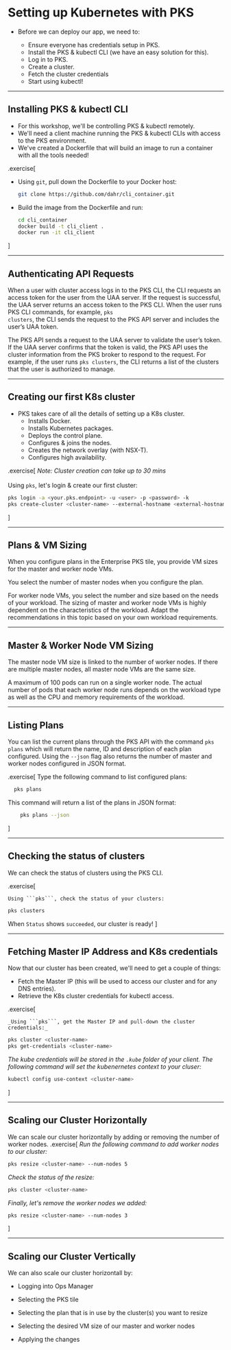 # Setting up Kubernetes with PKS

- Before we can deploy our app, we need to:

    - Ensure everyone has credentials setup in PKS.
    - Install the PKS & kubectl CLI (we have an easy solution for this).
    - Log in to PKS.
    - Create a cluster.
    - Fetch the cluster credentials
    - Start using kubectl!

---

<!-- ##VERSION## -->
## Installing PKS & kubectl CLI

- For this workshop, we'll be controlling PKS & kubectl remotely.
- We'll need a client machine running the PKS & kubectl CLIs with access to the PKS environment.
- We've created a Dockerfile that will build an image to run a container with all the tools needed!

.exercise[

- Using ```git```, pull down the Dockerfile to your Docker host:
  ```bash
  git clone https://github.com/dahr/cli_container.git
  ```

- Build the image from the Dockerfile and run:
  ```bash
  cd cli_container
  docker build -t cli_client .
  docker run -it cli_client
  ```
]

---

## Authenticating API Requests

When a user with cluster access logs in to the PKS CLI, the CLI requests an access token for the user from the UAA server. If the request is successful, the UAA server returns an access token to the PKS CLI. When the user runs PKS CLI commands, for example, <code>pks clusters</code>, the CLI sends the request to the PKS API server and includes the user’s UAA token.

The PKS API sends a request to the UAA server to validate the user’s token. If the UAA server confirms that the token is valid, the PKS API uses the cluster information from the PKS broker to respond to the request. For example, if the user runs <code>pks clusters</code>, the CLI returns a list of the clusters that the user is authorized to manage.

---

## Creating our first K8s cluster

- PKS takes care of all the details of setting up a K8s cluster.
    - Installs Docker.
    - Installs Kubernetes packages.
    - Deploys the control plane.
    - Configures & joins the nodes.
    - Creates the network overlay (with NSX-T).
    - Configures high availability.

.exercise[
    *Note: Cluster creation can take up to 30 mins*<br><br>
    Using ```pks```, let's login & create our first cluster:
  ```bash
  pks login -a <your.pks.endpoint> -u <user> -p <password> -k
  pks create-cluster <cluster-name> --external-hostname <external-hostname.com> --plan small --num-nodes 3
  ```
]

---

## Plans & VM Sizing

When you configure plans in the Enterprise PKS tile, you provide VM sizes for the master and worker node VMs.

You select the number of master nodes when you configure the plan.

For worker node VMs, you select the number and size based on the needs of your workload. The sizing of master and worker node VMs is highly dependent on the characteristics of the workload. Adapt the recommendations in this topic based on your own workload requirements.

---

## Master & Worker Node VM Sizing

The master node VM size is linked to the number of worker nodes. If there are multiple master nodes, all master node VMs are the same size.

A maximum of 100 pods can run on a single worker node. The actual number of pods that each worker node runs depends on the workload type as well as the CPU and memory requirements of the workload.

---

## Listing Plans

You can list the current plans through the PKS API with the command <code>pks plans</code> which will return the name, ID and description of each plan configured.  Using the <code>--json</code> flag also returns the number of master and worker nodes configured in JSON format.

.exercise[
Type the following command to list configured plans:
  ```bash
    pks plans
```
This command will return a list of the plans in JSON format:
```bash
    pks plans --json
```
]

---

## Checking the status of clusters

We can check the status of clusters using the PKS CLI.

.exercise[

    Using ```pks```, check the status of your clusters:
  ```bash
  pks clusters
  ```
  When ```Status``` shows ```succeeded```, our cluster is ready! 
]

---

## Fetching Master IP Address and K8s credentials

Now that our cluster has been created, we'll need to get a couple of things:

*   Fetch the Master IP (this will be used to access our cluster and for any DNS entries).
*   Retrieve the K8s cluster credentials for kubectl access.

.exercise[

    _Using ```pks```, get the Master IP and pull-down the cluster credentials:_
  ```bash
  pks cluster <cluster-name>
  pks get-credentials <cluster-name>
  ```
  _The kube credentials will be stored in the ```.kube``` folder of your client.  The following command will set the kubenernetes context to your cluser:_
  ```bash
  kubectl config use-context <cluster-name>
  ```
]

---

## Scaling our Cluster Horizontally

We can scale our cluster horizontally by adding or removing the number of worker nodes.
.exercise[
_Run the following command to add worker nodes to our cluster:_
  ```bash
  pks resize <cluster-name> --num-nodes 5
  ```
_Check the status of the resize:_
  ```bash
  pks cluster <cluster-name>
  ```
_Finally, let's remove the worker nodes we added:_
  ```bash
  pks resize <cluster-name> --num-nodes 3
  ```
]

---

## Scaling our Cluster Vertically

We can also scale our cluster horizontall by:

- Logging into Ops Manager

- Selecting the PKS tile

- Selecting the plan that is in use by the cluster(s) you want to resize

- Selecting the desired VM size of our master and worker nodes

- Applying the changes
